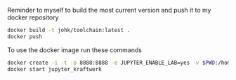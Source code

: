

Reminder to myself to build the most current version and push it to my docker repository

```bash
docker build -t johk/toolchain:latest .
docker push
```

To use the docker image run these commands
```bash
docker create -i -t -p 8888:8888 -e JUPYTER_ENABLE_LAB=yes -v $PWD:/home/jovyan/work --name jupyter_kraftwerk johk/toolchain
docker start jupyter_kraftwerk
```
